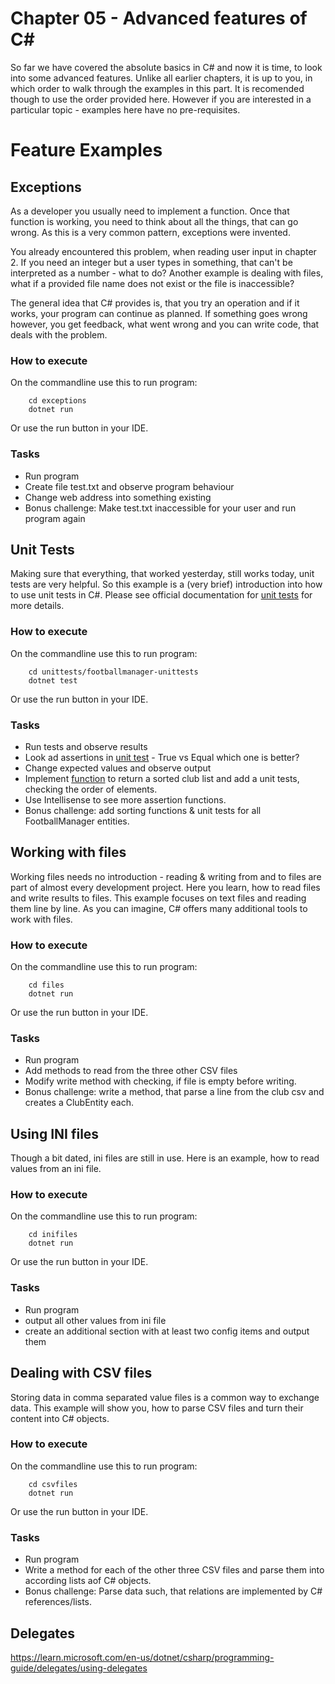 # Chapter 05 - Advanced features of C#
So far we have covered the absolute basics in C# and now it is time, to look into some advanced features. Unlike all earlier chapters, it is up to you, in which order to walk through the examples in this part. It is recomended though to use the order provided here. However if you are interested in a particular topic - examples here have no pre-requisites. 

# Feature Examples

## Exceptions
As a developer you usually need to implement a function. Once that function is working, you need to think about all the things, that can go wrong. As this is a very common pattern, exceptions were invented. 

You already encountered this problem, when reading user input in chapter 2. If you need an integer but a user types in something, that can't be interpreted as a number - what to do? Another example is dealing with files, what if a provided file name does not exist or the file is inaccessible?

The general idea that C# provides is, that you try an operation and if it works, your program can continue as planned. If something goes wrong however, you get feedback, what went wrong and you can write code, that deals with the problem.

### How to execute
On the commandline use this to run program:
```shell
    cd exceptions
    dotnet run
```
Or use the run button in your IDE.

### Tasks
* Run program
* Create file test.txt and observe program behaviour
* Change web address into something existing
* Bonus challenge: Make test.txt inaccessible for your user and run program again

## Unit Tests
Making sure that everything, that worked yesterday, still works today, unit tests are very helpful. So this example is a (very brief) introduction into how to use unit tests in C#. Please see official documentation for [unit tests](https://learn.microsoft.com/en-us/dotnet/core/testing/) for more details. 

### How to execute
On the commandline use this to run program:
```shell
    cd unittests/footballmanager-unittests
    dotnet test
```
Or use the run button in your IDE.

### Tasks
* Run tests and observe results
* Look ad assertions in [unit test](unittests/footballmanager-unittests/FootballService.Tests/UnitTest1.cs) - True vs Equal which one is better? 
* Change expected values and observe output
* Implement [function](unittests/footballmanager-unittests/FootballService/FootballManager.cs) to return a sorted club list and add a unit tests, checking the order of elements.
* Use Intellisense to see more assertion functions.
* Bonus challenge: add sorting functions & unit tests for all FootballManager entities.

## Working with files
Working files needs no introduction - reading & writing from and to files are part of almost every development project. Here you learn, how to read files and write results to files. This example focuses on text files and reading them line by line. As you can imagine, C# offers many additional tools to work with files.

### How to execute
On the commandline use this to run program:
```shell
    cd files
    dotnet run
```
Or use the run button in your IDE.

### Tasks
* Run program
* Add methods to read from the three other CSV files
* Modify write method with checking, if file is empty before writing.
* Bonus challenge: write a method, that parse a line from the club csv and creates a ClubEntity each.

## Using INI files
Though a bit dated, ini files are still in use. Here is an example, how to read values from an ini file.

### How to execute
On the commandline use this to run program:
```shell
    cd inifiles
    dotnet run
```
Or use the run button in your IDE.

### Tasks
* Run program
* output all other values from ini file
* create an additional section with at least two config items and output them

## Dealing with CSV files
Storing data in comma separated value files is a common way to exchange data. This example will show you, how to parse CSV files and turn their content into C# objects.

### How to execute
On the commandline use this to run program:
```shell
    cd csvfiles
    dotnet run
```
Or use the run button in your IDE.

### Tasks
* Run program
* Write a method for each of the other three CSV files and parse them into according lists aof C# objects. 
* Bonus challenge: Parse data such, that relations are implemented by C# references/lists.

## Delegates
https://learn.microsoft.com/en-us/dotnet/csharp/programming-guide/delegates/using-delegates